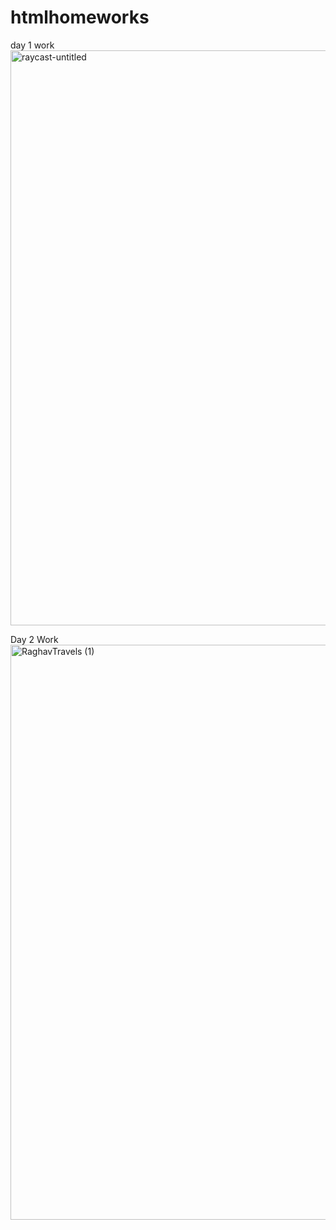 # htmlhomeworks
day 1 work
<img width="920" alt="raycast-untitled" src="https://user-images.githubusercontent.com/86775049/182614286-41a90844-4fcf-4128-8743-1c9eb47e756d.png">

Day 2 Work
<img width="920" alt="RaghavTravels (1)" src="https://user-images.githubusercontent.com/86775049/182614134-7de7edca-b1a5-49d0-9201-594d2867298b.png">
